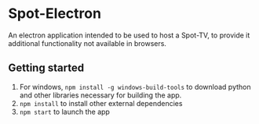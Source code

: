 # Spot-Electron

An electron application intended to be used to host a Spot-TV, to provide it additional functionality not available in browsers.

## Getting started
1. For windows, `npm install -g windows-build-tools` to download python and other libraries necessary for building the app.
1. `npm install` to install other external dependencies
1. `npm start` to launch the app
